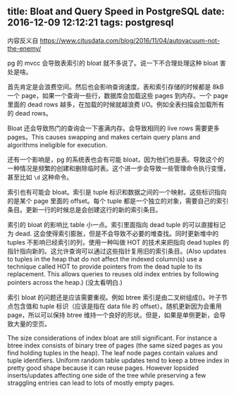 title: Bloat and Query Speed in PostgreSQL
date: 2016-12-09 12:12:21
tags: postgresql
---

内容反义自 https://www.citusdata.com/blog/2016/11/04/autovacuum-not-the-enemy/

pg 的 mvcc 会导致表索引的 bloat 就不多说了。说一下不合理处理这种 bloat 害处是啥。

首先肯定是会浪费空间。然后也会影响查询速度。表和索引存储的时候都是 8kB 一个 page，如果一个查询一些行，数据库会加载这些 pages 到内存。一个 page 里面的 dead rows 越多，在加载的时候就越浪费 I/O。例如全表扫描会加载所有的 dead rows。

Bloat 还会导致热门的查询会一下塞满内存。会导致相同的 live rows 需要更多 pages。This causes swapping and makes certain query plans and algorithms ineligible for execution.

还有一个影响是，pg 的系统表也会有可能 bloat，因为他们也是表。导致这个的一种情况是频繁的创建和删除临时表。这个进一步会导致一些管理命令执行变慢，甚至比如 `\d` 这种命令。

索引也有可能会 bloat。索引是 tuple 标识和数据之间的一个映射。这些标识指向的是某个 page 里面的 offset。每个 tuple 都是一个独立的对象，需要自己的索引条目。更新一行的时候总是会创建这行的新的索引条目。

索引的 bloat 的影响比 table 小一点。索引里面指向 dead tuple 的可以直接标记为 dead. 这会使得索引膨胀，但是不会导致不必要的堆查找。同时更新堆中的 tuples 不影响已经索引的列，使用一种叫做 HOT 的技术来把指向 dead tuples 的指针指向新的。这允许查询可以通过这些指针复用旧的索引条目。(Also updates to tuples in the heap that do not affect the indexed column(s) use a technique called HOT to provide pointers from the dead tuple to its replacement. This allows queries to reuses old index entries by following pointers across the heap.) (没太看明白.)

索引 bloat 的问题还是应该需要重视。例如 btree 索引是由二叉树组成()。叶子节点包含值和 tuple 标识（应该是指在 data file 的 offset）。随机更新因为会重用 page，所以可以保持 btree 维持一个良好的形状。但是，如果是单侧更新，会导致大量的空页。

The size considerations of index bloat are still significant. For instance a btree index consists of binary tree of pages (the same sized pages as you find holding tuples in the heap). The leaf node pages contain values and tuple identifiers. Uniform random table updates tend to keep a btree index in pretty good shape because it can reuse pages. However lopsided inserts/updates affecting one side of the tree while preserving a few straggling entries can lead to lots of mostly empty pages.
